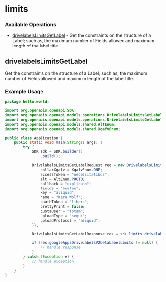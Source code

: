 # limits

### Available Operations

* [drivelabelsLimitsGetLabel](#drivelabelslimitsgetlabel) - Get the constraints on the structure of a Label; such as, the maximum number of Fields allowed and maximum length of the label title.

## drivelabelsLimitsGetLabel

Get the constraints on the structure of a Label; such as, the maximum number of Fields allowed and maximum length of the label title.

### Example Usage

```java
package hello.world;

import org.openapis.openapi.SDK;
import org.openapis.openapi.models.operations.DrivelabelsLimitsGetLabelRequest;
import org.openapis.openapi.models.operations.DrivelabelsLimitsGetLabelResponse;
import org.openapis.openapi.models.shared.AltEnum;
import org.openapis.openapi.models.shared.XgafvEnum;

public class Application {
    public static void main(String[] args) {
        try {
            SDK sdk = SDK.builder()
                .build();

            DrivelabelsLimitsGetLabelRequest req = new DrivelabelsLimitsGetLabelRequest() {{
                dollarXgafv = XgafvEnum.ONE;
                accessToken = "necessitatibus";
                alt = AltEnum.PROTO;
                callback = "explicabo";
                fields = "beatae";
                key = "aliquid";
                name = "Kara Wolf";
                oauthToken = "libero";
                prettyPrint = false;
                quotaUser = "totam";
                uploadType = "sequi";
                uploadProtocol = "aliquid";
            }};            

            DrivelabelsLimitsGetLabelResponse res = sdk.limits.drivelabelsLimitsGetLabel(req);

            if (res.googleAppsDriveLabelsV2betaLabelLimits != null) {
                // handle response
            }
        } catch (Exception e) {
            // handle exception
        }
    }
}
```

